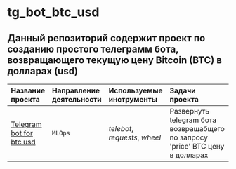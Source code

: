 # tg_bot_btc_usd
## Данный репозиторий содержит проект по созданию простого телеграмм бота, возвращающего текущую цену Bitcoin (BTC) в долларах (usd)

|Название проекта                     |Направление деятельности   |Используемые инструменты     | Задачи проекта                                                      |
|:------------------------------------|:--------------------------|:----------------------------|:--------------------------------------------------------------------|
|[Telegram bot for btc usd](https://github.com/sx118828/Pet-project)|`MLOps`|*telebot*, *requests*, *wheel*|Развернуть telegram бота возвращабщего по запросу 'price' BTC цену в долларах|
